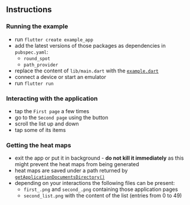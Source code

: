 ## Instructions

### Running the example
- run `flutter create example_app`
- add the latest versions of those packages as dependencies in `pubspec.yaml`:
  - `round_spot`
  - `path_provider`
- replace the content of `lib/main.dart` with the 
[`example.dart`](https://github.com/stasgora/round-spot/blob/master/example/simple.dart)
- connect a device or start an emulator
- run `flutter run`

### Interacting with the application
- tap the `First page` a few times
- go to the `Second page` using the button
- scroll the list up and down
- tap some of its items

### Getting the heat maps
- exit the app or put it in background - **do not kill it immediately** as this might prevent the heat maps from being generated
- heat maps are saved under a path returned by
[`getApplicationDocumentsDirectory()`](https://pub.dev/documentation/path_provider/latest/path_provider/getApplicationDocumentsDirectory.html)
- depending on your interactions the following files can be present:
  - `first_.png` and `second_.png` containing those application pages
  - `second_list.png` with the content of the list (entries from 0 to 49)
